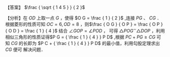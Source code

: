 【答案】 $\frac { \sqrt { 1 4 5 } } { 2 }$

【分析】在 $O D$ 上取一点 $G$ ，使得 $O G = \frac { 1 } { 2 }$ ,连接 $P G$ 、 $C G$ ．根据菱形的性质可知 $O C = 6 , O D = 8$ ，则$\frac { O G } { O P } = \frac { O P } { O D } = \frac { 1 } { 4 }$ 结合 $\angle G O P = \angle P O D$ ， 可得 $\triangle P O G ^ { \sim } \triangle D O P$ ，利用相似三角形的性质证得$P G = { \frac { 1 } { 4 } } P D$ ,根据 $P C + P G \geq C G$ 可知 $C G$ 的长即为 $P C + { \frac { 1 } { 4 } } P D$ 的最小值，利用勾股定理求出 $C G$ 便可 解决问题．
